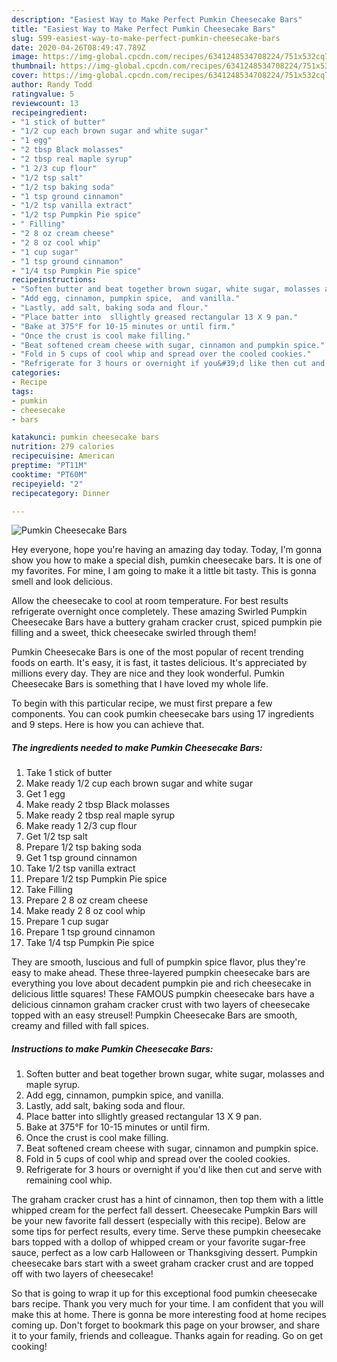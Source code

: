 ```yaml
---
description: "Easiest Way to Make Perfect Pumkin Cheesecake Bars"
title: "Easiest Way to Make Perfect Pumkin Cheesecake Bars"
slug: 599-easiest-way-to-make-perfect-pumkin-cheesecake-bars
date: 2020-04-26T08:49:47.789Z
image: https://img-global.cpcdn.com/recipes/6341248534708224/751x532cq70/pumkin-cheesecake-bars-recipe-main-photo.jpg
thumbnail: https://img-global.cpcdn.com/recipes/6341248534708224/751x532cq70/pumkin-cheesecake-bars-recipe-main-photo.jpg
cover: https://img-global.cpcdn.com/recipes/6341248534708224/751x532cq70/pumkin-cheesecake-bars-recipe-main-photo.jpg
author: Randy Todd
ratingvalue: 5
reviewcount: 13
recipeingredient:
- "1 stick of butter"
- "1/2 cup each brown sugar and white sugar"
- "1 egg"
- "2 tbsp Black molasses"
- "2 tbsp real maple syrup"
- "1 2/3 cup flour"
- "1/2 tsp salt"
- "1/2 tsp baking soda"
- "1 tsp ground cinnamon"
- "1/2 tsp vanilla extract"
- "1/2 tsp Pumpkin Pie spice"
- " Filling"
- "2 8 oz cream cheese"
- "2 8 oz cool whip"
- "1 cup sugar"
- "1 tsp ground cinnamon"
- "1/4 tsp Pumpkin Pie spice"
recipeinstructions:
- "Soften butter and beat together brown sugar, white sugar, molasses and maple syrup."
- "Add egg, cinnamon, pumpkin spice,  and vanilla."
- "Lastly, add salt, baking soda and flour."
- "Place batter into  sllightly greased rectangular 13 X 9 pan."
- "Bake at 375°F for 10-15 minutes or until firm."
- "Once the crust is cool make filling."
- "Beat softened cream cheese with sugar, cinnamon and pumpkin spice."
- "Fold in 5 cups of cool whip and spread over the cooled cookies."
- "Refrigerate for 3 hours or overnight if you&#39;d like then cut and serve with remaining cool whip."
categories:
- Recipe
tags:
- pumkin
- cheesecake
- bars

katakunci: pumkin cheesecake bars 
nutrition: 279 calories
recipecuisine: American
preptime: "PT11M"
cooktime: "PT60M"
recipeyield: "2"
recipecategory: Dinner

---
```



![Pumkin Cheesecake Bars](https://img-global.cpcdn.com/recipes/6341248534708224/751x532cq70/pumkin-cheesecake-bars-recipe-main-photo.jpg)

Hey everyone, hope you're having an amazing day today. Today, I'm gonna show you how to make a special dish, pumkin cheesecake bars. It is one of my favorites. For mine, I am going to make it a little bit tasty. This is gonna smell and look delicious.

Allow the cheesecake to cool at room temperature. For best results refrigerate overnight once completely. These amazing Swirled Pumpkin Cheesecake Bars have a buttery graham cracker crust, spiced pumpkin pie filling and a sweet, thick cheesecake swirled through them!

Pumkin Cheesecake Bars is one of the most popular of recent trending foods on earth. It's easy, it is fast, it tastes delicious. It's appreciated by millions every day. They are nice and they look wonderful. Pumkin Cheesecake Bars is something that I have loved my whole life.


To begin with this particular recipe, we must first prepare a few components. You can cook pumkin cheesecake bars using 17 ingredients and 9 steps. Here is how you can achieve that.

<!--inarticleads1-->

##### The ingredients needed to make Pumkin Cheesecake Bars:

1. Take 1 stick of butter
1. Make ready 1/2 cup each brown sugar and white sugar
1. Get 1 egg
1. Make ready 2 tbsp Black molasses
1. Make ready 2 tbsp real maple syrup
1. Make ready 1 2/3 cup flour
1. Get 1/2 tsp salt
1. Prepare 1/2 tsp baking soda
1. Get 1 tsp ground cinnamon
1. Take 1/2 tsp vanilla extract
1. Prepare 1/2 tsp Pumpkin Pie spice
1. Take  Filling
1. Prepare 2 8 oz cream cheese
1. Make ready 2 8 oz cool whip
1. Prepare 1 cup sugar
1. Prepare 1 tsp ground cinnamon
1. Take 1/4 tsp Pumpkin Pie spice


They are smooth, luscious and full of pumpkin spice flavor, plus they&#39;re easy to make ahead. These three-layered pumpkin cheesecake bars are everything you love about decadent pumpkin pie and rich cheesecake in delicious little squares! These FAMOUS pumpkin cheesecake bars have a delicious cinnamon graham cracker crust with two layers of cheesecake topped with an easy streusel! Pumpkin Cheesecake Bars are smooth, creamy and filled with fall spices. 

<!--inarticleads2-->

##### Instructions to make Pumkin Cheesecake Bars:

1. Soften butter and beat together brown sugar, white sugar, molasses and maple syrup.
1. Add egg, cinnamon, pumpkin spice,  and vanilla.
1. Lastly, add salt, baking soda and flour.
1. Place batter into  sllightly greased rectangular 13 X 9 pan.
1. Bake at 375°F for 10-15 minutes or until firm.
1. Once the crust is cool make filling.
1. Beat softened cream cheese with sugar, cinnamon and pumpkin spice.
1. Fold in 5 cups of cool whip and spread over the cooled cookies.
1. Refrigerate for 3 hours or overnight if you&#39;d like then cut and serve with remaining cool whip.


The graham cracker crust has a hint of cinnamon, then top them with a little whipped cream for the perfect fall dessert. Cheesecake Pumpkin Bars will be your new favorite fall dessert (especially with this recipe). Below are some tips for perfect results, every time. Serve these pumpkin cheesecake bars topped with a dollop of whipped cream or your favorite sugar-free sauce, perfect as a low carb Halloween or Thanksgiving dessert. Pumpkin cheesecake bars start with a sweet graham cracker crust and are topped off with two layers of cheesecake! 

So that is going to wrap it up for this exceptional food pumkin cheesecake bars recipe. Thank you very much for your time. I am confident that you will make this at home. There is gonna be more interesting food at home recipes coming up. Don't forget to bookmark this page on your browser, and share it to your family, friends and colleague. Thanks again for reading. Go on get cooking!
